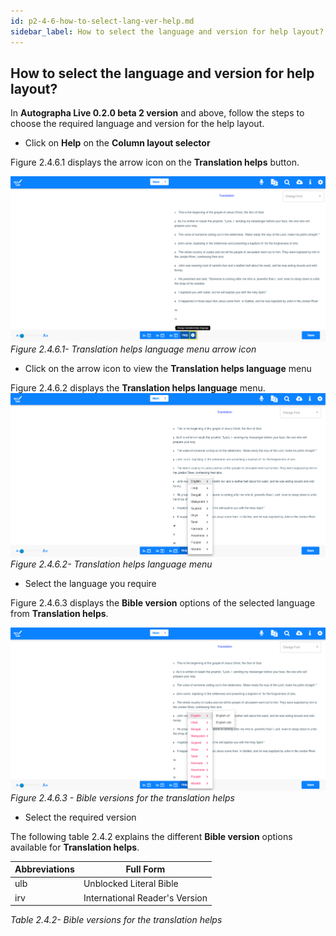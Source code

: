 ```yaml
---
id: p2-4-6-how-to-select-lang-ver-help.md
sidebar_label: How to select the language and version for help layout?
---
```


## How to select the language and version for help layout?

In **Autographa Live 0.2.0 beta 2 version** and above, follow the steps to choose the required language and version for the help layout.

-   Click on **Help** on the **Column layout selector**

Figure 2.4.6.1 displays the arrow icon on the **Translation helps** button.

![alt text](../../../../static/AutographaLiveImages/Translation-pane/translation-helps-language-menu-arrow-icon-fig-2.4.6.1.jpg 'Translation helps language menu arrow icon')
_Figure 2.4.6.1- Translation helps language menu arrow icon_

-   Click on the arrow icon to view the **Translation helps language** menu

Figure 2.4.6.2 displays the **Translation helps language** menu.
![alt text](../../../../static/AutographaLiveImages/Translation-pane/translation-helps-language-menu-fig-2.4.6.2.jpg 'Translation helps language menu')
_Figure 2.4.6.2- Translation helps language menu_

-   Select the language you require

Figure 2.4.6.3 displays the **Bible version** options of the selected language from **Translation helps**.

![alt text](../../../../static/AutographaLiveImages/Translation-pane/bible-version-options-for-the-translation-helps-fig-2.4.6.3.jpg 'Bible versions for the translation helps')
_Figure 2.4.6.3 - Bible versions for the translation helps_

-   Select the required version

The following table 2.4.2 explains the different **Bible version** options available for **Translation helps**.

| Abbreviations | Full Form                      |
| ------------- | ------------------------------ |
| ulb           | Unblocked Literal Bible        |
| irv           | International Reader's Version |

_Table 2.4.2- Bible versions for the translation helps_
